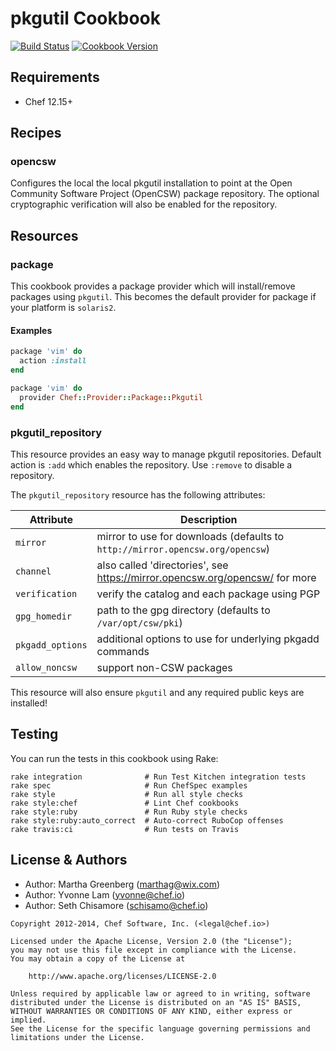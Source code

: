 # pkgutil Cookbook

[![Build Status](https://travis-ci.org/chef-cookbooks/pkgutil.svg?branch=master)](http://travis-ci.org/chef-cookbooks/pkgutil) [![Cookbook Version](https://img.shields.io/cookbook/v/pkgutil.svg)](https://supermarket.chef.io/cookbooks/pkgutil)

## Requirements

- Chef 12.15+

## Recipes

### opencsw

Configures the local the local pkgutil installation to point at the Open Community Software Project (OpenCSW) package repository. The optional cryptographic verification will also be enabled for the repository.

## Resources

### package

This cookbook provides a package provider which will install/remove packages using `pkgutil`. This becomes the default provider for package if your platform is `solaris2`.

#### Examples

```ruby
package 'vim' do
  action :install
end

package 'vim' do
  provider Chef::Provider::Package::Pkgutil
end
```

### pkgutil_repository

This resource provides an easy way to manage pkgutil repositories. Default action is `:add` which enables the repository. Use `:remove` to disable a repository.

The `pkgutil_repository` resource has the following attributes:

Attribute        | Description
---------------- | -----------------------------------------------------------------------------
`mirror`         | mirror to use for downloads (defaults to `http://mirror.opencsw.org/opencsw`)
`channel`        | also called 'directories', see <https://mirror.opencsw.org/opencsw/> for more
`verification`   | verify the catalog and each package using PGP
`gpg_homedir`    | path to the gpg directory (defaults to `/var/opt/csw/pki`)
`pkgadd_options` | additional options to use for underlying pkgadd commands
`allow_noncsw`   | support non-CSW packages

This resource will also ensure `pkgutil` and any required public keys are installed!

## Testing

You can run the tests in this cookbook using Rake:

```text
rake integration              # Run Test Kitchen integration tests
rake spec                     # Run ChefSpec examples
rake style                    # Run all style checks
rake style:chef               # Lint Chef cookbooks
rake style:ruby               # Run Ruby style checks
rake style:ruby:auto_correct  # Auto-correct RuboCop offenses
rake travis:ci                # Run tests on Travis
```

## License & Authors

- Author: Martha Greenberg ([marthag@wix.com](mailto:marthag@wix.com))
- Author: Yvonne Lam ([yvonne@chef.io](mailto:yvonne@chef.io))
- Author: Seth Chisamore ([schisamo@chef.io](mailto:schisamo@chef.io))

```text
Copyright 2012-2014, Chef Software, Inc. (<legal@chef.io>)

Licensed under the Apache License, Version 2.0 (the "License");
you may not use this file except in compliance with the License.
You may obtain a copy of the License at

    http://www.apache.org/licenses/LICENSE-2.0

Unless required by applicable law or agreed to in writing, software
distributed under the License is distributed on an "AS IS" BASIS,
WITHOUT WARRANTIES OR CONDITIONS OF ANY KIND, either express or implied.
See the License for the specific language governing permissions and
limitations under the License.
```
